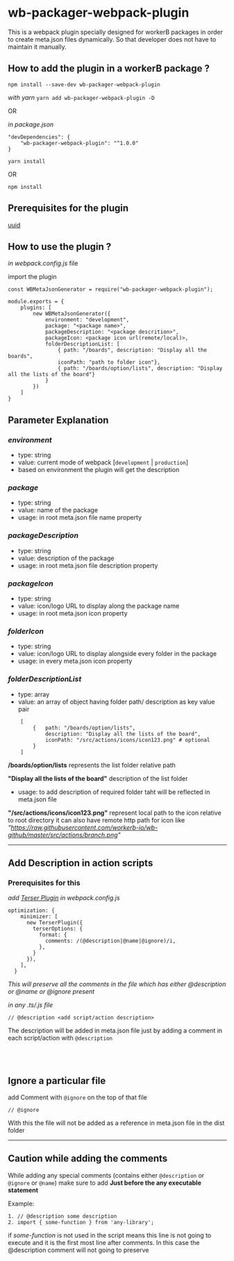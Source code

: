 # wb-packager-webpack-plugin

This is a webpack plugin specially designed for workerB packages in order to create meta.json files dynamically. So that developer does not have to maintain it manually.

## How to add the plugin in a workerB package ?
```npm install --save-dev wb-packager-webpack-plugin```

_with yarn_
```yarn add wb-packager-webpack-plugin -D```

OR

_in package.json_
```
"devDependencies": {
    "wb-packager-webpack-plugin": "^1.0.0"
}
```
```yarn install```

OR 

```npm install```

## Prerequisites for the plugin
[uuid](https://www.npmjs.com/package/uuid) 
<br />

## How to use the plugin ?

_in webpack.config.js_ file

import the plugin

```const WBMetaJsonGenerator = require("wb-packager-webpack-plugin");```

```
module.exports = {
    plugins: [
        new WBMetaJsonGenerator({
            environment: "development",
            package: "<package name>",
            packageDescription: "<package descrition>",
            packageIcon: <package icon url(remote/local)>,
            folderDescriptionList: [
                { path: "/boards", description: "Display all the boards",
                iconPath: "path to folder icon"},
                { path: "/boards/option/lists", description: "Display all the lists of the board"}
            }
        })
    ]
}
```

## Parameter Explanation

### _environment_
- type: string
- value: current mode of webpack [`development` | `production`]
- based on environment the plugin will get the description

### _package_ 
- type: string
- value: name of the package
- usage: in root meta.json file name property

### _packageDescription_
- type: string
- value: description of the package
- usage: in root meta.json file description property

### _packageIcon_
- type: string
- value: icon/logo URL to display along the package name
- usage: in root meta.json icon property

### _folderIcon_
- type: string
- value: icon/logo URL to display alongside every folder in the package
- usage: in every meta.json icon property
### _folderDescriptionList_
- type: array
- value: an array of object having folder path/ description as key value pair

```
    [
        {   path: "/boards/option/lists",
            description: "Display all the lists of the board",
            iconPath: "/src/actions/icons/icon123.png" # optional
        }
    ]
```


**/boards/option/lists** represents the list folder relative path

**"Display all the lists of the board"** description of the list folder

- usage: to add description of required folder taht will be reflected in meta.json file

**"/src/actions/icons/icon123.png"** represent local path to the icon relative to root directory
it can also have remote http path for icon like _"https://raw.githubusercontent.com/workerb-io/wb-github/master/src/actions/branch.png"_

---
## Add Description in action scripts

### Prerequisites for this

_add [Terser Plugin](https://webpack.js.org/plugins/terser-webpack-plugin/) in webpack.config.js_

```
optimization: {
    minimizer: [
      new TerserPlugin({
        terserOptions: {
          format: {
            comments: /(@description|@name|@ignore)/i,
          },
        }
      }),
    ],
  }
```

_This will preserve all the comments in the file which has either @description or @name or @ignore present_



_in any *.ts/*.js file_

```
// @description <add script/action description>
```

The description will be added in meta.json file just by adding a comment in each script/action with `@description`

<br />
<br />

## Ignore a particular file

add Comment with `@ignore` on the top of that file

```
// @ignore
```

With this the file will not be added as a reference in meta.json file in the dist folder

---
## Caution while adding the comments

While adding any special comments (contains either `@description` or `@ignore` or `@name`) make sure to add **Just before the any executable statement**

Example:
```
1. // @description some description
2. import { some-function } from 'any-library';
```
 if *some-function* is not used in the script means this line is not going to execute and it is the first most line after comments.
 In this case the @description comment will not going to preserve
